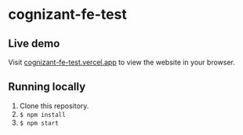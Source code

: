 # cognizant-fe-test

## Live demo
Visit [cognizant-fe-test.vercel.app](https://cognizant-fe-test.vercel.app/) to view the website in your browser.

## Running locally
1. Clone this repository.
2. `$ npm install`
3. `$ npm start`
